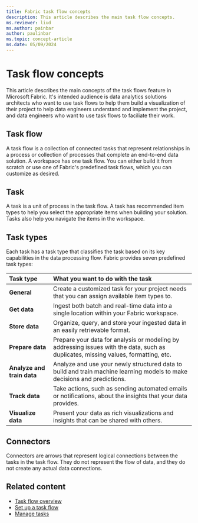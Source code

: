 ```yaml
---
title: Fabric task flow concepts
description: This article describes the main task flow concepts.
ms.reviewer: liud
ms.author: painbar
author: paulinbar
ms.topic: concept-article
ms.date: 05/09/2024
---
```


# Task flow concepts

This article describes the main concepts of the task flows feature in Microsoft Fabric. It's intended audience is data analytics solutions architects who want to use task flows to help them build a visualization of their project to help data engineers understand and implement the project, and data engineers who want to use task flows to faciliate their work.

## Task flow

A task flow is a collection of connected tasks that represent relationships in a process or collection of processes that complete an end-to-end data solution. A workspace has one task flow. You can either build it from scratch or use one of Fabric's predefined task flows, which you can customize as desired.

## Task

A task is a unit of process in the task flow. A task has recommended item types to help you select the appropriate items when building your solution. Tasks also help you navigate the items in the workspace.

## Task types

 Each task has a task type that classifies the task based on its key capabilities in the data processing flow. Fabric provides seven predefined task types:

| Task type | What you want to do with the task |
|:--------|:----------|
| **General** | Create a customized task for your project needs that you can assign available item types to. |
| **Get data** | Ingest both batch and real-time data into a single location within your Fabric workspace. |
| **Store data** | Organize, query, and store your ingested data in an easily retrievable format. |
| **Prepare data** | Prepare your data for analysis or modeling by addressing issues with the data, such as duplicates, missing values, formatting, etc. |
| **Analyze and train data** | Analyze and use your newly structured data to build and train machine learning models to make decisions and predictions. |
| **Track data** | Take actions, such as sending automated emails or notifications, about the insights that your data provides. |
| **Visualize data** | Present your data as rich visualizations and insights that can be shared with others. |

## Connectors

Connectors are arrows that represent logical connections between the tasks in the task flow. They do not represent the flow of data, and they do not create any actual data connections.

## Related content

* [Task flow overview](./task-flow-overview.md)
* [Set up a task flow](./task-flow-create.md)
* [Manage tasks](./task-flow-work-with.md)
